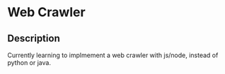 # Web Crawler

## Description
Currently learning to implmement a web crawler with js/node, instead of python or java.
